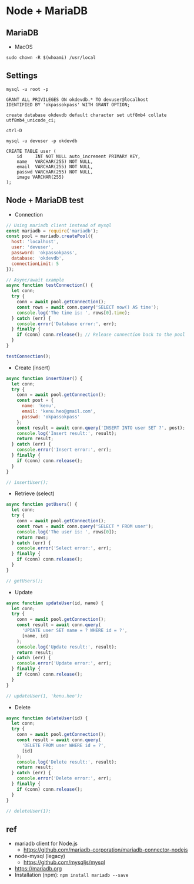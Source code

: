 # Node + MariaDB

## MariaDB
- MacOS
```
sudo chown -R $(whoami) /usr/local
```
## Settings
```
mysql -u root -p
```

```
GRANT ALL PRIVILEGES ON okdevdb.* TO devuser@localhost
IDENTIFIED BY 'okpassokpass' WITH GRANT OPTION;

create database okdevdb default character set utf8mb4 collate utf8mb4_unicode_ci;

ctrl-D
```

```
mysql -u devuser -p okdevdb
```

```
CREATE TABLE user (
    id     INT NOT NULL auto_increment PRIMARY KEY,
    name   VARCHAR(255) NOT NULL,
    email  VARCHAR(255) NOT NULL,
    passwd VARCHAR(255) NOT NULL,
    image VARCHAR(255)
);
```


## Node + MariaDB test

- Connection

```js
// Using mariadb client instead of mysql
const mariadb = require('mariadb');
const pool = mariadb.createPool({
  host: 'localhost',
  user: 'devuser',
  password: 'okpassokpass',
  database: 'okdevdb',
  connectionLimit: 5
});

// Async/await example
async function testConnection() {
  let conn;
  try {
    conn = await pool.getConnection();
    const rows = await conn.query('SELECT now() AS time');
    console.log('The time is: ', rows[0].time);
  } catch (err) {
    console.error('Database error:', err);
  } finally {
    if (conn) conn.release(); // Release connection back to the pool
  }
}

testConnection();
```

- Create (insert)

```js
async function insertUser() {
  let conn;
  try {
    conn = await pool.getConnection();
    const post = {
      name: 'kenu',
      email: 'kenu.heo@gmail.com',
      passwd: 'okpassokpass'
    };
    const result = await conn.query('INSERT INTO user SET ?', post);
    console.log('Insert result:', result);
    return result;
  } catch (err) {
    console.error('Insert error:', err);
  } finally {
    if (conn) conn.release();
  }
}

// insertUser();
```
- Retrieve (select)

```js
async function getUsers() {
  let conn;
  try {
    conn = await pool.getConnection();
    const rows = await conn.query('SELECT * FROM user');
    console.log('The user is: ', rows[0]);
    return rows;
  } catch (err) {
    console.error('Select error:', err);
  } finally {
    if (conn) conn.release();
  }
}

// getUsers();
```

- Update

```js
async function updateUser(id, name) {
  let conn;
  try {
    conn = await pool.getConnection();
    const result = await conn.query(
      'UPDATE user SET name = ? WHERE id = ?',
      [name, id]
    );
    console.log('Update result:', result);
    return result;
  } catch (err) {
    console.error('Update error:', err);
  } finally {
    if (conn) conn.release();
  }
}

// updateUser(1, 'kenu.heo');
```

- Delete

```js
async function deleteUser(id) {
  let conn;
  try {
    conn = await pool.getConnection();
    const result = await conn.query(
      'DELETE FROM user WHERE id = ?',
      [id]
    );
    console.log('Delete result:', result);
    return result;
  } catch (err) {
    console.error('Delete error:', err);
  } finally {
    if (conn) conn.release();
  }
}

// deleteUser(1);
```

## ref
- mariadb client for Node.js
  - https://github.com/mariadb-corporation/mariadb-connector-nodejs
- node-mysql (legacy)
  - https://github.com/mysqljs/mysql
- https://mariadb.org
- Installation (npm): `npm install mariadb --save`
